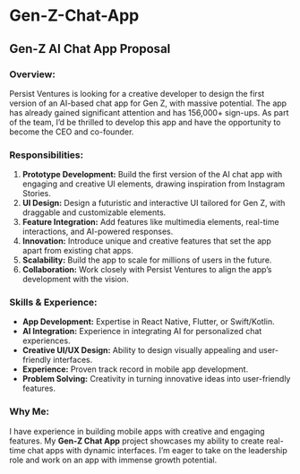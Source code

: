 # Gen-Z-Chat-App

## **Gen-Z AI Chat App Proposal**

### **Overview:**
Persist Ventures is looking for a creative developer to design the first version of an AI-based chat app for Gen Z, with massive potential. The app has already gained significant attention and has 156,000+ sign-ups. As part of the team, I’d be thrilled to develop this app and have the opportunity to become the CEO and co-founder.

### **Responsibilities:**

1. **Prototype Development:** Build the first version of the AI chat app with engaging and creative UI elements, drawing inspiration from Instagram Stories.
2. **UI Design:** Design a futuristic and interactive UI tailored for Gen Z, with draggable and customizable elements.
3. **Feature Integration:** Add features like multimedia elements, real-time interactions, and AI-powered responses.
4. **Innovation:** Introduce unique and creative features that set the app apart from existing chat apps.
5. **Scalability:** Build the app to scale for millions of users in the future.
6. **Collaboration:** Work closely with Persist Ventures to align the app’s development with the vision.

### **Skills & Experience:**

- **App Development:** Expertise in React Native, Flutter, or Swift/Kotlin.
- **AI Integration:** Experience in integrating AI for personalized chat experiences.
- **Creative UI/UX Design:** Ability to design visually appealing and user-friendly interfaces.
- **Experience:** Proven track record in mobile app development.
- **Problem Solving:** Creativity in turning innovative ideas into user-friendly features.

### **Why Me:**

I have experience in building mobile apps with creative and engaging features. My **Gen-Z Chat App** project showcases my ability to create real-time chat apps with dynamic interfaces. I’m eager to take on the leadership role and work on an app with immense growth potential.
